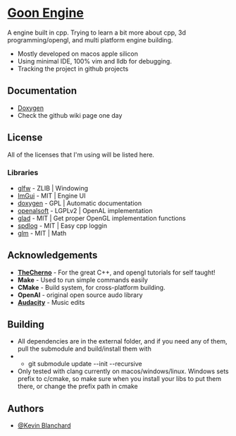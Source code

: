# [Goon Engine](https://github.com/kjblanchard/goon)

A engine built in cpp.  Trying to learn a bit more about cpp, 3d programming/opengl, and multi platform engine building.
- Mostly developed on macos apple silicon
- Using minimal IDE, 100% vim and lldb for debugging.
- Tracking the project in github projects

## Documentation
- [Doxygen](https://docs.supergoon.com/index.html)
- Check the github wiki page one day

## License

All of the licenses that I'm using will be listed here.

### Libraries
- [glfw](https://www.glfw.org/license.html) - ZLIB | Windowing
- [ImGui](https://github.com/ocornut/imgui/blob/master/LICENSE.txt) - MIT | Engine UI
- [doxygen](https://doxygen.nl) - GPL | Automatic documentation
- [openalsoft](https://github.com/kcat/openal-soft/blob/master/COPYING) - LGPLv2 | OpenAL implementation
- [glad](https://github.com/Dav1dde/glad/blob/glad2/LICENSE) - MIT | Get proper OpenGL implementation functions
- [spdlog](https://github.com/gabime/spdlog/blob/v1.x/LICENSE) - MIT | Easy cpp loggin
- [glm](https://github.com/g-truc/glm/blob/master/copying.txt) - MIT | Math


## Acknowledgements
- **[TheCherno](https://www.youtube.com/channel/UCQ-W1KE9EYfdxhL6S4twUNw)** - For the great C++, and opengl tutorials for self taught!
- **Make** - Used to run simple commands easily
- **CMake** - Build system, for cross-platform building.
- **OpenAl** - original open source audo library
- **[Audacity](https://www.audacityteam.org)** - Music edits

## Building
- All dependencies are in the external folder, and if you need any of them, pull the submodule and build/install them with 
- - git submodule update --init --recursive
- Only tested with clang currently on macos/windows/linux.  Windows sets prefix to c/cmake, so make sure when you install your libs to put them there, or change the prefix path in cmake

## Authors

- [@Kevin Blanchard](https://www.github.com/kjblanchard)
